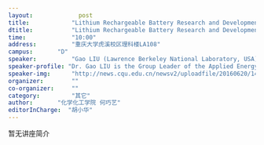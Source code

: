 ```yaml
---
layout: 			post
title:       	  "Lithium Rechargeable Battery Research and Development"
dtitle:      	  "Lithium Rechargeable Battery Research and Development"
time: 		  	  "10:00"
address:	  	  "重庆大学虎溪校区理科楼LA108"
campus:	  	  "D"
speaker:	   	  "Gao LIU (Lawrence Berkeley National Laboratory, USA)"
speaker-profile: "Dr. Gao LIU is the Group Leader of the Applied Energy Materials Group in the&nbsp;Energy Technologies Area at Lawrence Berkeley National Laboratory, specialized in energy storage R&D. Dr. Liu has led research projects for the U.S. Department of Energy and industry. He has over 100 peer-reviewed publications and over 20 patents and patent applications. He has received numerous awards from his work on electrochemical energy storage materials and systems. The most recent awards include R&D 100 Award in 2013 for conductive polymer for lithium-ion battery application, and FMC Scientific Achievement Award in 2014 for understanding fundamental of prelithiation, and R&D 100 Award in 2015 for high capacity lithium ion anode design."
speaker-img:	  "http://news.cqu.edu.cn/newsv2/uploadfile/20160620/1466397719393899.png"
organizer:		  ""
co-organizer:	  ""
category:		  "其它"
author:		  "化学化工学院 何巧艺"
editorInCharge:  "胡小华"
---
```

暂无讲座简介
